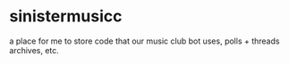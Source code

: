 # sinistermusicc
a place for me to store code that our music club bot uses, polls + threads archives, etc.
